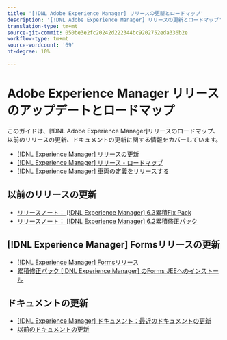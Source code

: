 ```yaml
---
title: '[!DNL Adobe Experience Manager] リリースの更新とロードマップ'
description: '[!DNL Adobe Experience Manager] リリースの更新とロードマップ'
translation-type: tm+mt
source-git-commit: 050be3e2fc20242d222344bc9202752eda336b2e
workflow-type: tm+mt
source-wordcount: '69'
ht-degree: 10%

---
```



# Adobe Experience Manager リリースのアップデートとロードマップ

このガイドは、[!DNL Adobe Experience Manager]リリースのロードマップ、以前のリリースの更新、ドキュメントの更新に関する情報をカバーしています。

* [[!DNL Experience Manager] リリースの更新](aem-releases-updates.md)
* [[!DNL Experience Manager] リリース・ロードマップ](update-releases-roadmap.md)
* [[!DNL Experience Manager] 車両の定義をリリースする](update-release-vehicle-definitions.md)

## 以前のリリースの更新

* [リリースノート： [!DNL Experience Manager] 6.3累積Fix Pack](release-notes-aem-6-3-cumulative-fix-pack.md)
* [リリースノート： [!DNL Experience Manager] 6.2累積修正パック](release-notes-aem-6-2-cumulative-fix-pack.md)

## [!DNL Experience Manager] Formsリリースの更新

* [[!DNL Experience Manager] Formsリリース](aem-forms-releases.md)
* [累積修正パック [!DNL Experience Manager] のForms JEEへのインストール](install-cfp-aem-forms-jee.md)

## ドキュメントの更新

* [[!DNL Experience Manager] ドキュメント：最近のドキュメントの更新](documentation-updates.md)
* [以前のドキュメントの更新](previous-documentation-updates.md)
